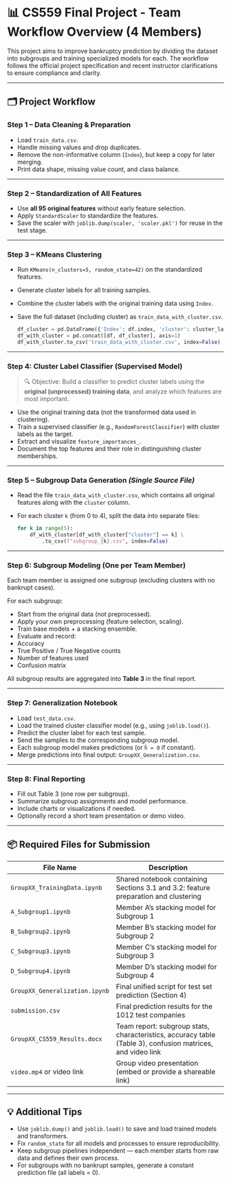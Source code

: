 # 📊 CS559 Final Project - Team Workflow Overview (4 Members)

This project aims to improve bankruptcy prediction by dividing the dataset into subgroups and training specialized models for each. The workflow follows the official project specification and recent instructor clarifications to ensure compliance and clarity.

---

## 🗂️ Project Workflow

### Step 1 – Data Cleaning & Preparation

- Load `train_data.csv`.
- Handle missing values and drop duplicates.
- Remove the non-informative column (`Index`), but keep a copy for later merging.
- Print data shape, missing value count, and class balance.

---

### Step 2 – Standardization of All Features

- Use **all 95 original features** without early feature selection.
- Apply `StandardScaler` to standardize the features.
- Save the scaler with `joblib.dump(scaler, 'scaler.pkl')` for reuse in the test stage.

---

### Step 3 – KMeans Clustering

- Run `KMeans(n_clusters=5, random_state=42)` on the standardized features.
- Generate cluster labels for all training samples.
- Combine the cluster labels with the original training data using `Index`.
- Save the full dataset (including cluster) as `train_data_with_cluster.csv`.

  ```python
  df_cluster = pd.DataFrame({'Index': df.index, 'cluster': cluster_labels})
  df_with_cluster = pd.concat([df, df_cluster], axis=1)
  df_with_cluster.to_csv('train_data_with_cluster.csv', index=False)
---

### Step 4: Cluster Label Classifier (Supervised Model)

> 🔍 Objective: Build a classifier to predict cluster labels using the **original (unprocessed) training data**, and analyze which features are most important.

- Use the original training data (not the transformed data used in clustering).
- Train a supervised classifier (e.g., `RandomForestClassifier`) with cluster labels as the target.
- Extract and visualize `feature_importances_`.
- Document the top features and their role in distinguishing cluster memberships.

---


### Step 5 – Subgroup Data Generation *(Single Source File)*

- Read the file `train_data_with_cluster.csv`, which contains all original features along with the `cluster` column.
- For each cluster `k` (from 0 to 4), split the data into separate files:

  ```python
  for k in range(5):
      df_with_cluster[df_with_cluster["cluster"] == k] \
          .to_csv(f"subgroup_{k}.csv", index=False)

---

### Step 6: Subgroup Modeling (One per Team Member)

Each team member is assigned one subgroup (excluding clusters with no bankrupt cases).

For each subgroup:
- Start from the original data (not preprocessed).
- Apply your own preprocessing (feature selection, scaling).
- Train base models + a stacking ensemble.
- Evaluate and record:
- Accuracy
- True Positive / True Negative counts
- Number of features used
- Confusion matrix

All subgroup results are aggregated into **Table 3** in the final report.

---

### Step 7: Generalization Notebook

- Load `test_data.csv`.
- Load the trained cluster classifier model (e.g., using `joblib.load()`).
- Predict the cluster label for each test sample.
- Send the samples to the corresponding subgroup model.
- Each subgroup model makes predictions (or `ĥ = 0` if constant).
- Merge predictions into final output: `GroupXX_Generalization.csv`.

---

### Step 8: Final Reporting

- Fill out Table 3 (one row per subgroup).
- Summarize subgroup assignments and model performance.
- Include charts or visualizations if needed.
- Optionally record a short team presentation or demo video.

---

## 📦 Required Files for Submission

| File Name                         | Description                                                                 |
|----------------------------------|-----------------------------------------------------------------------------|
| `GroupXX_TrainingData.ipynb`     | Shared notebook containing Sections 3.1 and 3.2: feature preparation and clustering |
| `A_Subgroup1.ipynb`              | Member A’s stacking model for Subgroup 1                                    |
| `B_Subgroup2.ipynb`              | Member B’s stacking model for Subgroup 2                                    |
| `C_Subgroup3.ipynb`              | Member C’s stacking model for Subgroup 3                                    |
| `D_Subgroup4.ipynb`              | Member D’s stacking model for Subgroup 4                                    |
| `GroupXX_Generalization.ipynb`   | Final unified script for test set prediction (Section 4)                    |
| `submission.csv`                 | Final prediction results for the 1012 test companies                        |
| `GroupXX_CS559_Results.docx`     | Team report: subgroup stats, characteristics, accuracy table (Table 3), confusion matrices, and video link |
| `video.mp4` or video link        | Group video presentation (embed or provide a shareable link)                |

---

## 💡 Additional Tips

- Use `joblib.dump()` and `joblib.load()` to save and load trained models and transformers.
- Fix `random_state` for all models and processes to ensure reproducibility.
- Keep subgroup pipelines independent — each member starts from raw data and defines their own process.
- For subgroups with no bankrupt samples, generate a constant prediction file (all labels = 0).
